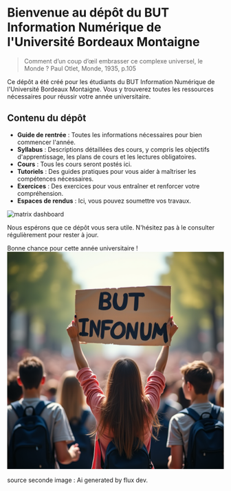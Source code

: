# Bienvenue au dépôt du BUT Information Numérique de l'Université Bordeaux Montaigne

> Comment d’un coup d’œil embrasser ce complexe universel, le Monde ? Paul Otlet, Monde, 1935, p.105


Ce dépôt a été créé pour les étudiants du BUT Information Numérique de l'Université Bordeaux Montaigne. Vous y trouverez toutes les ressources nécessaires pour réussir votre année universitaire.

## Contenu du dépôt

- **Guide de rentrée** : Toutes les informations nécessaires pour bien commencer l'année.
- **Syllabus** : Descriptions détaillées des cours, y compris les objectifs d'apprentissage, les plans de cours et les lectures obligatoires.
- **Cours** : Tous les cours seront postés ici.
- **Tutoriels** : Des guides pratiques pour vous aider à maîtriser les compétences nécessaires.
- **Exercices** : Des exercices pour vous entraîner et renforcer votre compréhension.
- **Espaces de rendus** : Ici, vous pouvez soumettre vos travaux.

![matrix dashboard](https://media.giphy.com/media/sk6yL9EGVeAcE/giphy.gif)

Nous espérons que ce dépôt vous sera utile. N'hésitez pas à le consulter régulièrement pour rester à jour.

Bonne chance pour cette année universitaire !
![pancarte](./pancarte.png)

source seconde image : Ai generated by flux dev.

